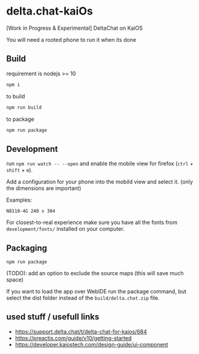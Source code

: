# delta.chat-kaiOs
[Work in Progress & Experimental] DeltaChat on KaiOS

You will need a rooted phone to run it when its done

## Build

requirement is nodejs >= 10

```sh
npm i
```

to build
```sh
npm run build
```

to package
```sh
npm run package
```

## Development

run `npm run watch -- --open` and enable the mobile view for firefox (`ctrl` + `shift` + `m`).

Add a configuration for your phone into the mobild view and select it. (only the dimensions are important)

Examples:
```
N8110-4G 240 x 384
```


For closest-to-real experience make sure you have all the fonts from `development/fonts/` installed on your computer.

## Packaging

```
npm run package
```

(TODO): add an option to exclude the source maps (this will save much space)

If you want to load the app over WebIDE run the package command,
but select the dist folder instead of the `build/delta.chat.zip` file.


## used stuff / usefull links
- https://support.delta.chat/t/delta-chat-for-kaios/684
- https://preactjs.com/guide/v10/getting-started
- https://developer.kaiostech.com/design-guide/ui-component